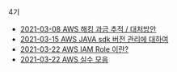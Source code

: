 4기
- [2021-03-08 AWS 해킹 과금 추적 / 대처방안 ](https://wani-coding.tistory.com/144)
- [2021-03-15 AWS JAVA sdk 버전 관리에 대하여](https://wani-coding.tistory.com/152)
- [2021-03-22 AWS IAM Role 이란?](https://wani-coding.tistory.com/150)
- [2021-03-22 AWS 실수 모음](https://wani-coding.tistory.com/154)
